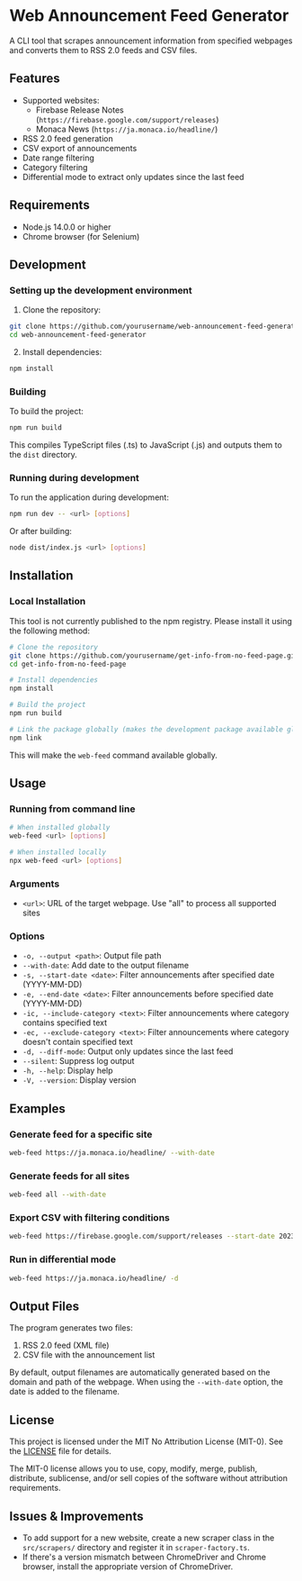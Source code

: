 # Web Announcement Feed Generator

A CLI tool that scrapes announcement information from specified webpages and converts them to RSS 2.0 feeds and CSV files.

## Features

- Supported websites:
  - Firebase Release Notes (`https://firebase.google.com/support/releases`)
  - Monaca News (`https://ja.monaca.io/headline/`)
- RSS 2.0 feed generation
- CSV export of announcements
- Date range filtering
- Category filtering
- Differential mode to extract only updates since the last feed

## Requirements

- Node.js 14.0.0 or higher
- Chrome browser (for Selenium)

## Development

### Setting up the development environment

1. Clone the repository:
```bash
git clone https://github.com/yourusername/web-announcement-feed-generator.git
cd web-announcement-feed-generator
```

2. Install dependencies:
```bash
npm install
```

### Building

To build the project:
```bash
npm run build
```

This compiles TypeScript files (.ts) to JavaScript (.js) and outputs them to the `dist` directory.

### Running during development

To run the application during development:
```bash
npm run dev -- <url> [options]
```

Or after building:
```bash
node dist/index.js <url> [options]
```

## Installation

### Local Installation

This tool is not currently published to the npm registry. Please install it using the following method:

```bash
# Clone the repository
git clone https://github.com/yourusername/get-info-from-no-feed-page.git
cd get-info-from-no-feed-page

# Install dependencies
npm install

# Build the project
npm run build

# Link the package globally (makes the development package available globally)
npm link
```

This will make the `web-feed` command available globally.

## Usage

### Running from command line

```bash
# When installed globally
web-feed <url> [options]

# When installed locally
npx web-feed <url> [options]
```

### Arguments

- `<url>`: URL of the target webpage. Use "all" to process all supported sites

### Options

- `-o, --output <path>`: Output file path
- `--with-date`: Add date to the output filename
- `-s, --start-date <date>`: Filter announcements after specified date (YYYY-MM-DD)
- `-e, --end-date <date>`: Filter announcements before specified date (YYYY-MM-DD)
- `-ic, --include-category <text>`: Filter announcements where category contains specified text
- `-ec, --exclude-category <text>`: Filter announcements where category doesn't contain specified text
- `-d, --diff-mode`: Output only updates since the last feed
- `--silent`: Suppress log output
- `-h, --help`: Display help
- `-V, --version`: Display version

## Examples

### Generate feed for a specific site

```bash
web-feed https://ja.monaca.io/headline/ --with-date
```

### Generate feeds for all sites

```bash
web-feed all --with-date
```

### Export CSV with filtering conditions

```bash
web-feed https://firebase.google.com/support/releases --start-date 2023-01-01 --include-category important
```

### Run in differential mode

```bash
web-feed https://ja.monaca.io/headline/ -d
```

## Output Files

The program generates two files:

1. RSS 2.0 feed (XML file)
2. CSV file with the announcement list

By default, output filenames are automatically generated based on the domain and path of the webpage.
When using the `--with-date` option, the date is added to the filename.

## License

This project is licensed under the MIT No Attribution License (MIT-0). See the [LICENSE](./LICENSE) file for details.

The MIT-0 license allows you to use, copy, modify, merge, publish, distribute, sublicense, and/or sell copies of the software without attribution requirements.

## Issues & Improvements

- To add support for a new website, create a new scraper class in the `src/scrapers/` directory and register it in `scraper-factory.ts`.
- If there's a version mismatch between ChromeDriver and Chrome browser, install the appropriate version of ChromeDriver.